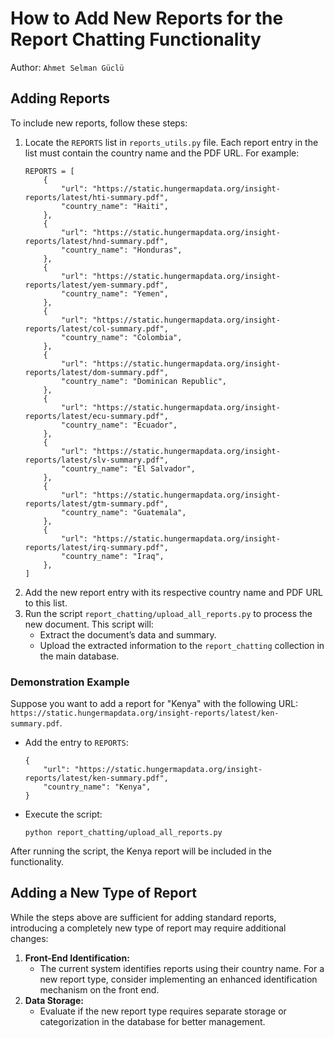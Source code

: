 # How to Add New Reports for the Report Chatting Functionality

Author: `Ahmet Selman Güclü`

## Adding Reports

To include new reports, follow these steps:

1. Locate the `REPORTS` list in `reports_utils.py` file. Each report entry in the list must contain the country name and the PDF URL. For example:
   ```
   REPORTS = [
       {
           "url": "https://static.hungermapdata.org/insight-reports/latest/hti-summary.pdf",
           "country_name": "Haiti",
       },
       {
           "url": "https://static.hungermapdata.org/insight-reports/latest/hnd-summary.pdf",
           "country_name": "Honduras",
       },
       {
           "url": "https://static.hungermapdata.org/insight-reports/latest/yem-summary.pdf",
           "country_name": "Yemen",
       },
       {
           "url": "https://static.hungermapdata.org/insight-reports/latest/col-summary.pdf",
           "country_name": "Colombia",
       },
       {
           "url": "https://static.hungermapdata.org/insight-reports/latest/dom-summary.pdf",
           "country_name": "Dominican Republic",
       },
       {
           "url": "https://static.hungermapdata.org/insight-reports/latest/ecu-summary.pdf",
           "country_name": "Ecuador",
       },
       {
           "url": "https://static.hungermapdata.org/insight-reports/latest/slv-summary.pdf",
           "country_name": "El Salvador",
       },
       {
           "url": "https://static.hungermapdata.org/insight-reports/latest/gtm-summary.pdf",
           "country_name": "Guatemala",
       },
       {
           "url": "https://static.hungermapdata.org/insight-reports/latest/irq-summary.pdf",
           "country_name": "Iraq",
       },
   ]
   ```
2. Add the new report entry with its respective country name and PDF URL to this list.
3. Run the script `report_chatting/upload_all_reports.py` to process the new document. This script will:
   * Extract the document’s data and summary.
   * Upload the extracted information to the `report_chatting` collection in the main database.

### Demonstration Example

Suppose you want to add a report for "Kenya" with the following URL: `https://static.hungermapdata.org/insight-reports/latest/ken-summary.pdf`.

* Add the entry to `REPORTS`:
  ```
  {
      "url": "https://static.hungermapdata.org/insight-reports/latest/ken-summary.pdf",
      "country_name": "Kenya",
  }
  ```
* Execute the script:
  ```
  python report_chatting/upload_all_reports.py
  ```

After running the script, the Kenya report will be included in the functionality.

## Adding a New Type of Report

While the steps above are sufficient for adding standard reports, introducing a completely new type of report may require additional changes:

1. **Front-End Identification:**
   * The current system identifies reports using their country name. For a new report type, consider implementing an enhanced identification mechanism on the front end.
2. **Data Storage:**
   * Evaluate if the new report type requires separate storage or categorization in the database for better management.
